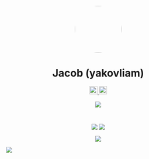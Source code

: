 <p align="center">
    <img style="border-radius: 100px" width="128" height="128" src="https://avatars.githubusercontent.com/u/40674666?s=400&u=d1b21bfd266078a1126cbdbca1269a6dc4d7924f&v=4">
</p>

<h1 align="center">Jacob (yakovliam)</h1>

<p align="center">
  <a href="https://twitter.com/yakovliam">
    <img width="22px" src="https://cdn.jsdelivr.net/npm/simple-icons@v3/icons/twitter.svg" />
  </a>

  <a href="https://github.com/yakovliam">
    <img width="22px" src="https://cdn.jsdelivr.net/npm/simple-icons@v3/icons/github.svg" />
  </a>
  <br/>
  <br/>
  <img src="https://komarev.com/ghpvc/?username=yakovliam&style=flat-square"/>
</p>

<br/>

<p align="center">
		<a href="mailto:jacob@yakovliam.com"><img src="https://img.shields.io/badge/Email-jacob@yakovliam.com-9cf?style=for-the-badge&logo=gmail"></a>
		<a href="https://www.yakovliam.com"><img src="https://img.shields.io/badge/Website-https://www.yakovliam.com/-9cf?style=for-the-badge&logo=sitepoint"></a>
</p>

<div align="center">
<img align="center" src="https://github-readme-stats.vercel.app/api/top-langs/?username=yakovliam">
</div>

![](https://hit.yhype.me/github/profile?user_id=40674666)
